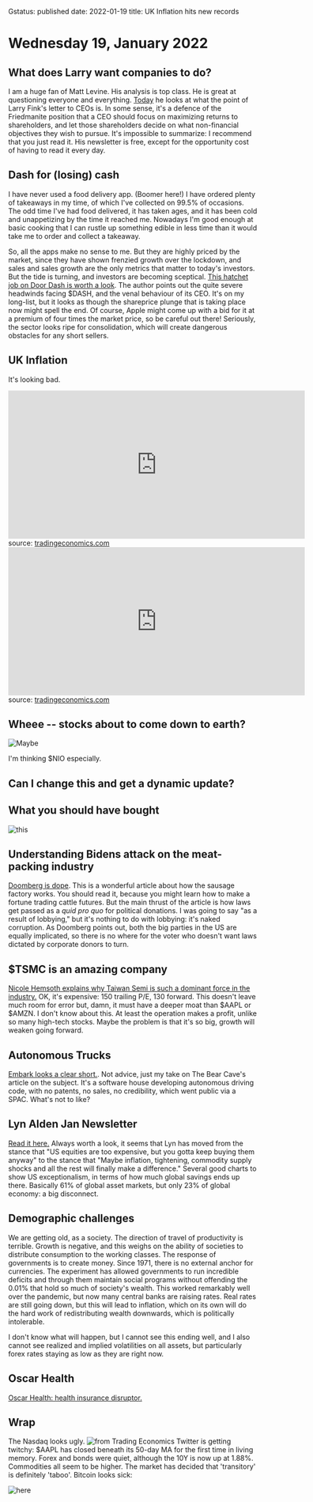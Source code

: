 Gstatus: published
date: 2022-01-19
title: UK Inflation hits new records

# Wednesday 19, January 2022

## What does Larry want companies to do?

I am a huge fan of Matt Levine.
His analysis is top class.
He is great at questioning everyone and everything.
[Today](https://www.bloomberg.com/opinion/articles/2022-01-18/blackrock-still-likes-capitalism) he looks
at what the point of Larry Fink's letter to CEOs is.
In some sense, it's a defence of the Friedmanite position that a CEO should focus on maximizing returns to shareholders, 
and let those shareholders decide on what non-financial objectives they wish to pursue.
It's impossible to summarize: I recommend that you just read it.
His newsletter is free, except for the opportunity cost of having to read it every day.

## Dash for (losing) cash

I have never used a food delivery app. (Boomer here!) 
I have ordered plenty of takeaways in my time, of which I've collected on 99.5% of occasions.
The odd time I've had food delivered, it has taken ages, and it has been cold and unappetizing by the time it reached me.
Nowadays I'm good enough at basic cooking that I can rustle up something edible in less time than it would take me to order and collect a takeaway.

So, all the apps make no sense to me. But they are highly priced by the market, since they have shown frenzied growth over the lockdown,
and sales and sales growth are the only metrics that matter to today's investors.
But the tide is turning, and investors are becoming sceptical.
[This hatchet job on Door Dash is worth a look](https://seekingalpha.com/article/4480216-doordash-pandemic-peak-will-come-down-to-earth).
The author points out the quite severe headwinds facing $DASH, and the venal behaviour of its CEO.
It's on my long-list, but it looks as though the shareprice plunge that is taking place now might spell the end.
Of course, Apple might come up with a bid for it at a premium of four times the market price, so be careful out there!
Seriously, the sector looks ripe for consolidation, which will create dangerous obstacles for any short sellers.


## UK Inflation 

It's looking bad.

<iframe src='https://tradingeconomics.com/embed/?s=ukrpcjyr&v=202201190724v20200908&h=300&w=600&ref=/united-kingdom/inflation-cpi' height='300' width='600'  frameborder='0' scrolling='no'></iframe><br />source: <a href='https://tradingeconomics.com/united-kingdom/inflation-cpi'>tradingeconomics.com</a>

<iframe src='https://tradingeconomics.com/embed/?s=gbrcppy&v=202201190723v20200908&h=300&w=600&ref=/united-kingdom/core-producer-prices-yoy' height='300' width='600'  frameborder='0' scrolling='no'></iframe><br />source: <a href='https://tradingeconomics.com/united-kingdom/core-producer-prices-yoy'>tradingeconomics.com</a>

## Wheee -- stocks about to come down to earth?

![Maybe](https://pbs.twimg.com/media/FI_bHQqVcAsL0g0?format=png&name=medium)

I'm thinking $NIO especially.

## Can I change this and get a dynamic update?


## What you should have bought

![this]({attach}high-growth.png)

## Understanding Bidens attack on the meat-packing industry

[Doomberg is dope](https://doomberg.substack.com/p/political-hamburglars).
This is a wonderful article about how the sausage factory works. 
You should read it, because you might learn how to make a fortune trading cattle futures.
But the main thrust of the article is how laws get passed as a _quid pro quo_ for political donations.
I was going to say "as a result of lobbying," but it's nothing to do with lobbying: it's naked corruption.
As Doomberg points out, both the big parties in the US are equally implicated, so there is no where for the voter who 
doesn't want laws dictated by corporate donors to turn.

## $TSMC is an amazing company

[Nicole Hemsoth explains why Taiwan Semi is such a dominant force in the industry.](https://www.fabricatedknowledge.com/p/tsmc-earnings-the-handoff-from-mobile?r=nmbt&utm_campaign=post&utm_medium=email)
OK, it's expensive: 150 trailing P/E, 130 forward. This doesn't leave much room for error but, damn, it must have a deeper moat than $AAPL or $AMZN. 
I don't know about this. At least the operation makes a profit, unlike so many high-tech stocks.
Maybe the problem is that it's so big, growth will weaken going forward.

## Autonomous Trucks

[Embark looks a clear short.](https://thebearcave.substack.com/p/problems-at-embark-technology-embk?r=nmbt&utm_campaign=post&utm_medium=web). Not advice, just my take on The Bear Cave's article on the subject. 
It's a software house developing autonomous driving code, with no patents, no sales, no credibility, which went public via a SPAC.
What's not to like?

## Lyn Alden Jan Newsletter

[Read it here.](https://www.lynalden.com/january-2022-newsletter/)
Always worth a look, it seems that Lyn has moved from the stance that "US equities are too expensive, but you gotta keep buying them anyway" to the stance that "Maybe inflation, tightening, commodity supply shocks and all the rest will finally make a difference."
Several good charts to show US exceptionalism, in terms of how much global savings ends up there. Basically 61% of global asset markets, but only 23% of global economy: a big disconnect.

## Demographic challenges

We are getting old, as a society. The direction of travel of productivity is terrible. Growth is negative, and this weighs on the ability of societies to distribute consumption to the working classes.
The response of governments is to create money. Since 1971, there is no external anchor for currencies. 
The experiment has allowed governments to run incredible deficits and through them maintain social programs without 
offending the 0.01% that hold so much of society's wealth.
This worked remarkably well over the pandemic, but now many central banks are raising rates.
Real rates are still going down, but this will lead to inflation, which on its own will do the hard work of redistributing wealth downwards, which is politically intolerable.

I don't know what will happen, but I cannot see this ending well, and I also cannot see realized and implied volatilities on 
all assets, but particularly forex rates staying as low as they are right now.

## Oscar Health

[Oscar Health: health insurance disruptor.](https://www.notboring.co/p/the-oscar-puzzle?r=nmbt&utm_campaign=post&utm_medium=email)

## Wrap

The Nasdaq looks ugly. 
![from Trading Economics]({attach}ndx_ind.svg)
Twitter is getting twitchy: $AAPL has closed beneath its 50-day MA for the first time in living memory.
Forex and bonds were quiet, although the 10Y is now up at 1.88%.
Commodities all seem to be higher. 
The market has decided that 'transitory' is definitely 'taboo'.
Bitcoin looks sick:

![here](https://www.tradingview.com/x/STMSyGpV/)

